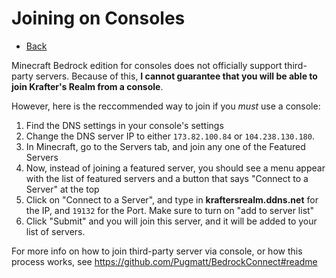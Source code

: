 # Joining on Consoles
- [Back](/kraftersrealm)

Minecraft Bedrock edition for consoles does not officially support third-party servers. Because of this, **I cannot guarantee that you will be able to join Krafter's Realm from a console**. 

However, here is the reccommended way to join if you *must* use a console:

1. Find the DNS settings in your console's settings
2. Change the DNS server IP to either `173.82.100.84` or `104.238.130.180`. 
3. In Minecraft, go to the Servers tab, and join any one of the Featured Servers
4. Now, instead of joining a featured server, you should see a menu appear with the list of featured servers and a button that says "Connect to a Server" at the top
5. Click on "Connect to a Server", and type in __kraftersrealm.ddns.net__ for the IP, and `19132` for the Port. Make sure to turn on "add to server list"
6. Click "Submit" and you will join this server, and it will be added to your list of servers.

For more info on how to join third-party server via console, or how this process works, see https://github.com/Pugmatt/BedrockConnect#readme
